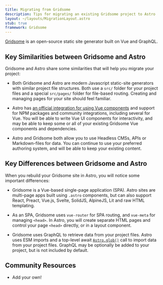 ```yaml
---
title: Migrating from Gridsome
description: Tips for migrating an existing Gridsome project to Astro
layout: ~/layouts/MigrationLayout.astro
stub: true
framework: Gridsome
---
```


[Gridsome](https://gridsome.org) is an open-source static site generator built on Vue and GraphQL.

## Key Similarities between Gridsome and Astro

Gridsome and Astro share some similarities that will help you migrate your project:


- Both Gridsome and Astro are modern Javascript static-site generators with similar project file structures. Both use a `src/` folder for your project files and a special `src/pages/` folder for file-based routing. Creating and managing pages for your site should feel familiar.

- Astro has [an official integration for using Vue components](/en/guides/integrations-guide/vue/) and support for NPM packages and community integrations, including several for Vue. You will be able to write Vue UI components for interactivity, and may be able to keep some or all of your existing Gridsome Vue components and dependencies.

- Astro and Gridsome both allow you to use Headless CMSs, APIs or Markdown-files for data. You can continue to use your preferred authoring system, and will be able to keep your existing content.



## Key Differences between Gridsome and Astro

When you rebuild your Gridsome site in Astro, you will notice some important differences:

- Gridsome is a Vue-based single-page application (SPA). Astro sites are multi-page apps built using `.astro` components, but can also support React, Preact, Vue.js, Svelte, SolidJS, AlpineJS, Lit and raw HTML templating.

- As an SPA, Gridsome uses `vue-router` for SPA routing, and `vue-meta` for managing `<head>`. In Astro, you will create separate HTML pages and control your page `<head>` directly, or in a layout component.

- Gridsome uses GraphQL to retrieve data from your project files. Astro uses ESM imports and a top-level await [`Astro.glob()`](/en/guides/imports/#astroglob) call to import data from your project files. GraphQL may be optionally be added to your project, but is not included by default.

## Community Resources

- Add your own!